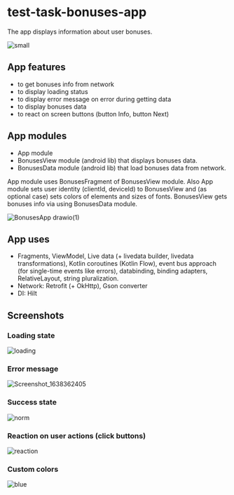 # test-task-bonuses-app
The app displays information about user bonuses.

![small](https://user-images.githubusercontent.com/326673/144238275-355026d8-8e69-4ac2-a64a-14fd82586a89.png)

## App features
* to get bonuses info from network
* to display loading status
* to display error message on error during getting data
* to display bonuses data
* to react on screen buttons (button Info, button Next)

## App modules
* App module
* BonusesView module (android lib) that displays bonuses data.
* BonusesData module (android lib) that load bonuses data from network.

App module uses BonusesFragment of BonusesView module.
Also App module sets user identity (clientId, deviceId) to BonusesView and (as optional case) sets colors of elements and sizes of fonts.
BonusesView gets bonuses info via using BonusesData module.

![BonusesApp drawio(1)](https://user-images.githubusercontent.com/326673/144274778-cd4fbeeb-2b46-4c97-852e-8f29d4cdf15a.png)

## App uses
* Fragments, ViewModel, Live data (+ livedata builder, livedata transformations), Kotlin coroutines (Kotlin Flow), event bus approach (for single-time events like errors), databinding, binding adapters, RelativeLayout, string pluralization.
* Network: Retrofit (+ OkHttp), Gson converter
* DI: Hilt

## Screenshots
### Loading state
![loading](https://user-images.githubusercontent.com/326673/144236988-bfd93cb6-eb59-4474-8989-99029921a8ae.png)
### Error message
![Screenshot_1638362405](https://user-images.githubusercontent.com/326673/144236921-12fd77eb-d9cb-4d13-8263-ce42e8504a85.png)
### Success state
![norm](https://user-images.githubusercontent.com/326673/144238934-e64f7d22-dbdc-414f-a663-a1686fde9602.png)
### Reaction on user actions (click buttons)
![reaction](https://user-images.githubusercontent.com/326673/144240625-48aafa10-1b45-4dcf-83de-652e36bfd24b.png)
### Custom colors
![blue](https://user-images.githubusercontent.com/326673/144236930-5345294b-66c4-46d8-8f1b-be7b18c0e255.png)

